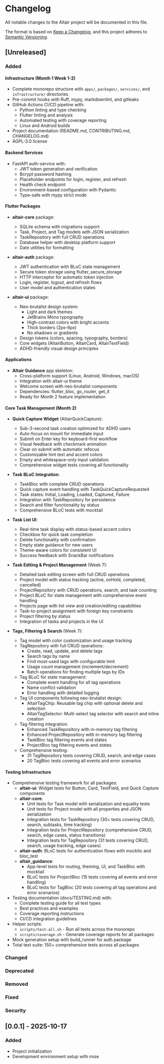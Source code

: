 # Changelog

All notable changes to the Altair project will be documented in this file.

The format is based on [Keep a Changelog](https://keepachangelog.com/en/1.1.0/),
and this project adheres to [Semantic Versioning](https://semver.org/spec/v2.0.0.html).

## [Unreleased]

### Added

#### Infrastructure (Month 1 Week 1-2)

- Complete monorepo structure with `apps/`, `packages/`, `services/`, and `infrastructure/` directories
- Pre-commit hooks with Ruff, mypy, markdownlint, and gitleaks
- GitHub Actions CI/CD pipeline with:
  - Python linting and type checking
  - Flutter linting and analysis
  - Automated testing with coverage reporting
  - Linux and Android builds
- Project documentation (README.md, CONTRIBUTING.md, CHANGELOG.md)
- AGPL-3.0 license

#### Backend Services

- FastAPI auth-service with:
  - JWT token generation and verification
  - Bcrypt password hashing
  - Placeholder endpoints for login, register, and refresh
  - Health check endpoint
  - Environment-based configuration with Pydantic
  - Type-safe with mypy strict mode

#### Flutter Packages

- **altair-core** package:
  - SQLite schema with migrations support
  - Task, Project, and Tag models with JSON serialization
  - TaskRepository with full CRUD operations
  - Database helper with desktop platform support
  - Date utilities for formatting

- **altair-auth** package:
  - JWT authentication with BLoC state management
  - Secure token storage using flutter_secure_storage
  - HTTP interceptor for automatic token injection
  - Login, register, logout, and refresh flows
  - User model and authentication states

- **altair-ui** package:
  - Neo-brutalist design system:
    - Light and dark themes
    - JetBrains Mono typography
    - High-contrast colors with bright accents
    - Thick borders (2px-6px)
    - No shadows or gradients
  - Design tokens (colors, spacing, typography, borders)
  - Core widgets (AltairButton, AltairCard, AltairTextField)
  - ADHD-friendly visual design principles

#### Applications

- **Altair Guidance** app skeleton:
  - Cross-platform support (Linux, Android, Windows, macOS)
  - Integration with altair-ui theme
  - Welcome screen with neo-brutalist components
  - Dependencies: flutter_bloc, go_router, get_it
  - Ready for Month 2 feature implementation

#### Core Task Management (Month 2)

- **Quick Capture Widget** (AltairQuickCapture):
  - Sub-3-second task creation optimized for ADHD users
  - Auto-focus on mount for immediate input
  - Submit on Enter key for keyboard-first workflow
  - Visual feedback with checkmark animation
  - Clear on submit with automatic refocus
  - Customizable hint text and accent colors
  - Empty and whitespace-only input validation
  - Comprehensive widget tests covering all functionality

- **Task BLoC Integration**:
  - TaskBloc with complete CRUD operations
  - Quick capture event handling with TaskQuickCaptureRequested
  - Task states: Initial, Loading, Loaded, Captured, Failure
  - Integration with TaskRepository for persistence
  - Search and filter functionality by status
  - Comprehensive BLoC tests with mocktail

- **Task List UI**:
  - Real-time task display with status-based accent colors
  - Checkbox for quick task completion
  - Delete functionality with confirmation
  - Empty state guidance for new users
  - Theme-aware colors for consistent UI
  - Success feedback with SnackBar notifications

- **Task Editing & Project Management** (Week 7):
  - Detailed task editing screen with full CRUD operations
  - Project model with status tracking (active, onHold, completed, cancelled)
  - ProjectRepository with CRUD operations, search, and task counting
  - Project BLoC for state management with comprehensive event handling
  - Projects page with list view and creation/editing capabilities
  - Task-to-project assignment with foreign key constraints
  - Project filtering by status
  - Integration of tasks and projects in the UI

- **Tags, Filtering & Search** (Week 7):
  - Tag model with color customization and usage tracking
  - TagRepository with full CRUD operations:
    - Create, read, update, and delete tags
    - Search tags by name
    - Find most-used tags with configurable limit
    - Usage count management (increment/decrement)
    - Batch operations for finding multiple tags by IDs
  - Tag BLoC for state management:
    - Complete event handling for all tag operations
    - Name conflict validation
    - Error handling with detailed logging
  - Tag UI components following neo-brutalist design:
    - AltairTagChip: Reusable tag chip with optional delete and selection
    - AltairTagSelector: Multi-select tag selector with search and inline creation
  - Tag filtering integration:
    - Enhanced TaskRepository with in-memory tag filtering
    - Enhanced ProjectRepository with in-memory tag filtering
    - TaskBloc tag filtering events and states
    - ProjectBloc tag filtering events and states
  - Comprehensive testing:
    - 31 TagRepository tests covering CRUD, search, and edge cases
    - 20 TagBloc tests covering all events and error scenarios

#### Testing Infrastructure

- Comprehensive testing framework for all packages:
  - **altair-ui**: Widget tests for Button, Card, TextField, and Quick Capture components
  - **altair-core**:
    - Unit tests for Task model with serialization and equality tests
    - Unit tests for Project model with all properties and JSON serialization
    - Integration tests for TaskRepository (30+ tests covering CRUD, search, subtasks, time tracking)
    - Integration tests for ProjectRepository (comprehensive CRUD, search, edge cases, status transitions)
    - Integration tests for TagRepository (31 tests covering CRUD, search, usage tracking, edge cases)
  - **altair-auth**: BLoC tests for authentication flows with mockito and bloc_test
  - **altair_guidance**:
    - App-level tests for routing, theming, UI, and TaskBloc with mocktail
    - BLoC tests for ProjectBloc (15 tests covering all events and error handling)
    - BLoC tests for TagBloc (20 tests covering all tag operations and error scenarios)
- Testing documentation (docs/TESTING.md) with:
  - Complete testing guide for all test types
  - Best practices and examples
  - Coverage reporting instructions
  - CI/CD integration guidelines
- Helper scripts:
  - `scripts/test-all.sh` - Run all tests across the monorepo
  - `scripts/coverage.sh` - Generate coverage reports for all packages
- Mock generation setup with build_runner for auth package
- Total test suite: 150+ comprehensive tests across all packages

### Changed

### Deprecated

### Removed

### Fixed

### Security

## [0.0.1] - 2025-10-17

### Added

- Project initialization
- Development environment setup with mise
